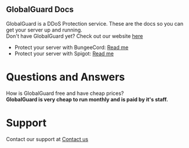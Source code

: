 ## GlobalGuard Docs
GlobalGuard is a DDoS Protection service. These are the docs so you can get your server up and running.
<br>
Don't have GlobalGuard yet? Check out our website <a href="https://globalguard.us/">here</a>
<br>
* Protect your server with BungeeCord: <a href="protectserverbungee.html">Read me</a>
* Protect your server with Spigot: <a href="protectserverspigot.html">Read me</a>
# Questions and Answers
How is GlobalGuard free and have cheap prices?
<br>
**GlobalGuard is very cheap to run monthly and is paid by it's staff.**

# Support
Contact our support at <a href="">Contact us</a>
